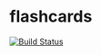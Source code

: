 # flashcards
[![Build Status](https://travis-ci.com/SEAbgabe123/flashcards.svg?branch=master)](https://travis-ci.com/SEAbgabe123/flashcards)